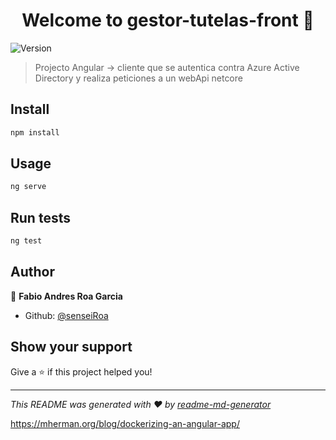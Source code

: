 <h1 align="center">Welcome to gestor-tutelas-front 👋</h1>
<p>
  <img alt="Version" src="https://img.shields.io/badge/version-1.0.0-blue.svg?cacheSeconds=2592000" />
</p>

> Projecto Angular -> cliente que se autentica contra Azure Active Directory y realiza peticiones a un webApi netcore 

## Install

```sh
npm install
```

## Usage

```sh
ng serve 
```

## Run tests

```sh
ng test
```

## Author

👤 **Fabio Andres Roa Garcia**

* Github: [@senseiRoa](https://github.com/senseiRoa)

## Show your support

Give a ⭐️ if this project helped you!

***
_This README was generated with ❤️ by [readme-md-generator](https://github.com/kefranabg/readme-md-generator)_

https://mherman.org/blog/dockerizing-an-angular-app/